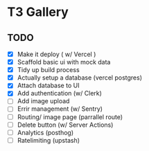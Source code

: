 # T3 Gallery

## TODO

- [x] Make it deploy ( w/ Vercel )
- [x] Scaffold basic ui with mock data
- [x] Tidy up build process
- [x] Actually setup a database (vercel postgres)
- [x] Attach database to UI
- [x] Add authentication (w/ Clerk)
- [ ] Add image upload
- [ ] Errir management (w/ Sentry)
- [ ] Routing/ image page (parrallel route)
- [ ] Delete button (w/ Server Actions)
- [ ] Analytics (posthog)
- [ ] Ratelimiting (upstash)
